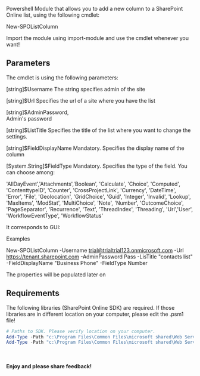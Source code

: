 Powershell Module that allows you to add a new column to a SharePoint Online list, using the following cmdlet:

New-SPOListColumn

 

 

Import the module using import-module and use the cmdlet whenever you want!

 

## Parameters

The cmdlet is using the following parameters:

 [string]$Username
The string specifies admin of the site

[string]$Url
Specifies the url of a site where you have the list

[string]$AdminPassword,       
Admin's password

[string]$ListTitle
Specifies the title of the list where you want to change the settings.

[string]$FieldDisplayName
Mandatory. Specifies the display name of the column

[System.String]$FieldType
Mandatory. Specifies the type of the field. You can choose among:

 'AllDayEvent','Attachments','Boolean', 'Calculate', 'Choice', 'Computed', 'ContenttypeID', 'Counter', 'CrossProjectLink', 'Currency', 'DateTime', 'Error', 'File', 'Geolocation', 'GridChoice', 'Guid', 'Integer', 'Invalid', 'Lookup', 'MaxItems', 'ModStat', 'MultiChoice', 'Note', 'Number', 'OutcomeChoice', 'PageSeparator', 'Recurrence', 'Text', 'ThreadIndex', 'Threading', 'Url','User', 'WorkflowEventType', 'WorkflowStatus'

 

It corresponds to GUI:

 



 

 

Examples

 

 New-SPOListColumn -Username trial@trialtrial123.onmicrosoft.com -Url https://tenant.sharepoint.com -AdminPassword Pass -LisTitle "contacts list" -FieldDisplayName "Business Phone" -FieldType Number

 

 The properties will be populated later on

 

 

## Requirements

The following libraries (SharePoint Online SDK) are required. If those libraries are in different location on your computer, please edit the .psm1 file!

 

 

```PowerShell
# Paths to SDK. Please verify location on your computer.   
Add-Type -Path "c:\Program Files\Common Files\microsoft shared\Web Server Extensions\15\ISAPI\Microsoft.SharePoint.Client.dll"    
Add-Type -Path "c:\Program Files\Common Files\microsoft shared\Web Server Extensions\15\ISAPI\Microsoft.SharePoint.Client.Runtime.dll"  
``` 
 


<br/><br/>
<b>Enjoy and please share feedback!</b>

 

 